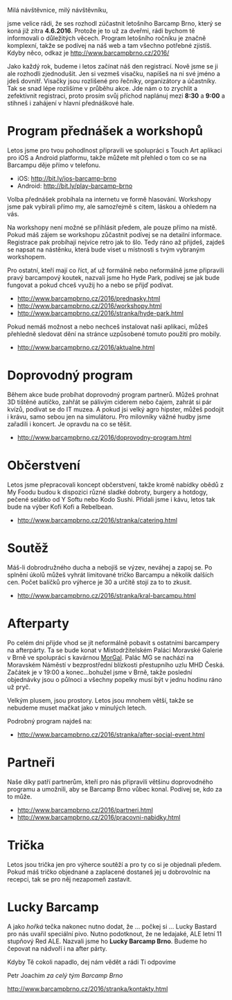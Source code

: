 Milá návštěvnice, milý návštěvníku,

jsme velice rádi, že ses rozhodl zúčastnit letošního Barcamp Brno, který se koná již zítra __4.6.2016__. Protože je to už za dveřmi, rádi bychom tě informovali o důležitých věcech. Program letošního ročníku je značně komplexní, takže se podívej na náš web a tam všechno potřebné zjistíš. Kdyby něco, odkaz je <http://www.barcampbrno.cz/2016/>

Jako každý rok, budeme i letos začínat náš den registrací. Nově jsme se ji ale rozhodli zjednodušit. Jen si vezmeš visačku, napíšeš na ni své jméno a jdeš dovnitř. Visačky jsou rozlišené pro řečníky, organizátory a účastníky. Tak se snad lépe rozlišíme v průběhu akce. Jde nám o to zrychlit a zefektivnit registraci, proto prosím svůj příchod naplánuj mezi __8:30__ a __9:00__ a stihneš i zahájení v hlavní přednáškové hale.

Program přednášek a workshopů
=============================
Letos jsme pro tvou pohodlnost připravili ve spolupráci s Touch Art aplikaci pro iOS a Android platformu, takže můžete mít přehled o tom co se na Barcampu děje přímo v telefonu.

 - iOS: <http://bit.ly/ios-barcamp-brno>
 - Android: <http://bit.ly/play-barcamp-brno>

Volba přednášek probíhala na internetu ve formě hlasování. Workshopy jsme pak vybírali přímo my, ale samozřejmě s citem, láskou a ohledem na vás.

Na workshopy není možné se přihlásit předem, ale pouze přímo na místě. Pokud máš zájem se workshopu zůčastnit podívej se na detailní informace. Registrace pak probíhají nejvíce retro jak to šlo. Tedy ráno až přijdeš, zajdeš se napsat na nástěnku, která bude viset u místnosti s tvým vybraným workshopem.

Pro ostatní, kteří mají co říct, ať už formálně nebo neformálně jsme připravili pravý barcampový koutek, nazvali jsme ho Hyde Park, podívej se jak bude fungovat a pokud chceš využij ho a nebo se přijď podívat.

 - <http://www.barcampbrno.cz/2016/prednasky.html>
 - <http://www.barcampbrno.cz/2016/workshopy.html>
 - <http://www.barcampbrno.cz/2016/stranka/hyde-park.html>

Pokud nemáš možnost a nebo nechceš instalovat naši aplikaci, můžeš přehledně sledovat dění na stránce uzpůsobené tomuto použití pro mobily.

- <http://www.barcampbrno.cz/2016/aktualne.html>

Doprovodný program
======================
Během akce bude probíhat doprovodný program partnerů. Můžeš prohnat 3D tištěné autíčko, zahřát se pálivým ciderem nebo čajem, zahrát si pár kvízů, podívat se do IT muzea. A pokud jsi velký agro hipster, můžeš podojit i krávu, samo sebou jen na simulátoru. Pro milovníky vážné hudby jsme zařadili i koncert. Je opravdu na co se těšit.

- <http://www.barcampbrno.cz/2016/doprovodny-program.html>

Občerstvení
===========
Letos jsme přepracovali koncept občerstvení, takže kromě nabídky obědů z My Foodu budou k dispozici různé sladké dobroty, burgery a hotdogy, pečené selátko od Y Softu nebo Kodo Sushi. Přidali jsme i kávu, letos tak bude na výber Kofi Kofi a Rebelbean.

- <http://www.barcampbrno.cz/2016/stranka/catering.html>

Soutěž 
=======
Máš-li dobrodružného ducha a nebojíš se výzev, neváhej a zapoj se. Po splnění úkolů můžeš vyhrát limitované tričko Barcampu a několik dalších cen. Počet balíčků pro výherce je 30 a určitě stojí za to to zkusit.

- <http://www.barcampbrno.cz/2016/stranka/kral-barcampu.html>

Afterparty
==========
Po celém dni přijde vhod se jít neformálně pobavit s ostatními barcampery na afterpárty. Ta se bude konat v Místodržitelském Paláci Moravské Galerie v Brně ve spolupráci s kavárnou [MorGal](http://www.morgal.cz/barcamp-afterparty). Palác MG se nachází na Moravském Náměstí v bezprostřední blízkosti přestupního uzlu MHD Česká. Začátek je v 19:00 a konec…bohužel jsme v Brně, takže poslední objednávky jsou o půlnoci a všechny popelky musí být v jednu hodinu ráno už pryč.

Velkým plusem, jsou prostory. Letos jsou mnohem větší, takže se nebudeme muset mačkat jako v minulých letech.

Podrobný program najdeš na:
- <http://www.barcampbrno.cz/2016/stranka/after-social-event.html>

Partneři
========
Naše díky patří partnerům, kteří pro nás připravili většinu doprovodného programu a umožnili, aby se Barcamp Brno vůbec konal. Podívej se, kdo za to může.

 - <http://www.barcampbrno.cz/2016/partneri.html>
 - <http://www.barcampbrno.cz/2016/pracovni-nabidky.html>

Trička
======
Letos jsou trička jen pro výherce soutěží a pro ty co si je objednali předem. Pokud máš tričko objednané a zaplacené dostaneš jej u dobrovolnic na recepci, tak se pro něj nezapomeň zastavit.

Lucky Barcamp
=============
A jako _hořká_ tečka nakonec nutno dodat, že ... počkej si ... Lucky Bastard pro nás uvařil speciální pivo. Nutno podotknout, že ne ledajaké, ALE letní 11 stupňový Red ALE. Nazvali jsme ho __Lucky Barcamp Brno__. Budeme ho čepovat na nádvoří i na after párty.



Kdyby Tě cokoli napadlo, dej nám vědět a rádi Ti odpovíme

Petr Joachim _za celý tým Barcamp Brno_

<http://www.barcampbrno.cz/2016/stranka/kontakty.html>
